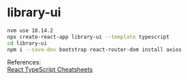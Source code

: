 # library-ui

```bash
nvm use 18.14.2
npx create-react-app library-ui --template typescript
cd library-ui
npm i --save-dev bootstrap react-router-dom install axios
```

References:<br>
[React TypeScript Cheatsheets](https://react-typescript-cheatsheet.netlify.app/)<br>

